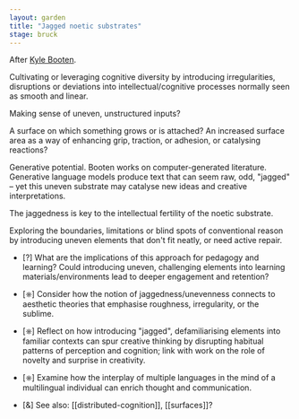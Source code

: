```yaml
---  
layout: garden
title: "Jagged noetic substrates"
stage: bruck
---
```

After [Kyle Booten](https://www.kylebooten.me/).

Cultivating or leveraging cognitive diversity by introducing irregularities, disruptions or deviations into intellectual/cognitive processes normally seen as smooth and linear.

Making sense of uneven, unstructured inputs?

A surface on which something grows or is attached? An increased surface area as a way of enhancing grip, traction, or adhesion, or catalysing reactions?

Generative potential. Booten works on computer-generated literature. Generative language models produce text that can seem raw, odd, "jagged" – yet this uneven substrate may catalyse new ideas and creative interpretations.

The jaggedness is key to the intellectual fertility of the noetic substrate.

Exploring the boundaries, limitations or blind spots of conventional reason by introducing uneven elements that don't fit neatly, or need active repair.

- [?] What are the implications of this approach for pedagogy and learning? Could introducing uneven, challenging elements into learning materials/environments lead to deeper engagement and retention?  

- [⎈] Consider how the notion of jaggedness/unevenness connects to aesthetic theories that emphasise roughness, irregularity, or the sublime.
- [⎈] Reflect on how introducing "jagged", defamiliarising elements into familiar contexts can spur creative thinking by disrupting habitual patterns of perception and cognition; link with work on the role of novelty and surprise in creativity.
- [⎈] Examine how the interplay of multiple languages in the mind of a multilingual individual can enrich thought and communication.

- [&] See also: [[distributed-cognition]], [[surfaces]]?